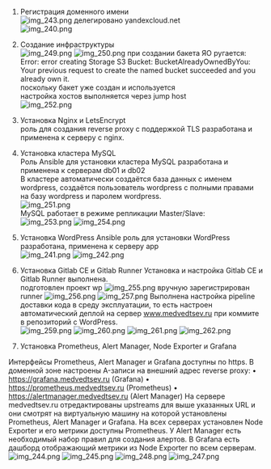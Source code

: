 1. Регистрация доменного имени<br/>
![img_243.png](img_243.png)
делегировано yandexcloud.net<br/>
![img_240.png](img_240.png)
2. Создание инфраструктуры<br/>
![img_249.png](img_249.png)
![img_250.png](img_250.png)
при создании бакета ЯО ругается: <br/>
Error: error creating Storage S3 Bucket: BucketAlreadyOwnedByYou: Your previous request to create the named bucket succeeded and you already own it.<br/>
поскольку бакет уже создан и используется<br/>
настройка хостов выполняется через jump host<br/>
![img_252.png](img_252.png)
3. Установка Nginx и LetsEncrypt<br/>
роль для создания reverse proxy с поддержкой TLS разработана и применена к серверу с nginx.<br/>

4. Установка кластера MySQL<br/>
Роль Ansible для установки кластера MySQL разработана и применена к серверам db01 и db02<br/>
В кластере автоматически создаётся база данных c именем wordpress, создаётся пользователь wordpress с полными правами на базу wordpress и паролем wordpress.<br/>
![img_251.png](img_251.png)<br/>
MySQL работает в режиме репликации Master/Slave:<br/>
![img_253.png](img_253.png)
![img_254.png](img_254.png)

5. Установка WordPress
Ansible роль для установки WordPress разработана, применена к серверу app<br/>
![img_241.png](img_241.png)
![img_242.png](img_242.png)
6. Установка Gitlab CE и Gitlab Runner
Установка и настройка Gitlab CE и Gitlab Runner выполнена. <br/>
подготовлен проект wp
![img_255.png](img_255.png)
вручную зарегистрирован runner
![img_256.png](img_256.png)
![img_257.png](img_257.png)
Выполнена настройка pipeline доставки кода в среду эксплуатации, то есть настроен автоматический деплой на сервер www.medvedtsev.ru при коммите в репозиторий с WordPress.<br/>
![img_259.png](img_259.png)
![img_260.png](img_260.png)
![img_261.png](img_261.png)
![img_262.png](img_262.png)
7. Установка Prometheus, Alert Manager, Node Exporter и Grafana

Интерфейсы Prometheus, Alert Manager и Grafana доступны по https.
В доменной зоне настроены A-записи на внешний адрес reverse proxy:
• https://grafana.medvedtsev.ru (Grafana)
• https://prometheus.medvedtsev.ru (Prometheus)
• https://alertmanager.medvedtsev.ru (Alert Manager)
На сервере medvedtsev.ru отредактированы upstreams для выше указанных URL и они смотрят на виртуальную машину на которой установлены Prometheus, Alert Manager и Grafana.
На всех серверах установлен Node Exporter и его метрики доступны Prometheus.
У Alert Manager есть необходимый набор правил для создания алертов.
В Grafana есть дашборд отображающий метрики из Node Exporter по всем серверам.
![img_244.png](img_244.png)
![img_245.png](img_245.png)
![img_248.png](img_248.png)
![img_247.png](img_247.png)